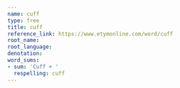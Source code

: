 ```yaml
---
name: cuff
type: free
title: cuff
reference_link: https://www.etymonline.com/word/cuff
root_name: 
root_language: 
denotation: 
word_sums:
- sum: 'Cuff + '
  respelling: cuff
---
```

